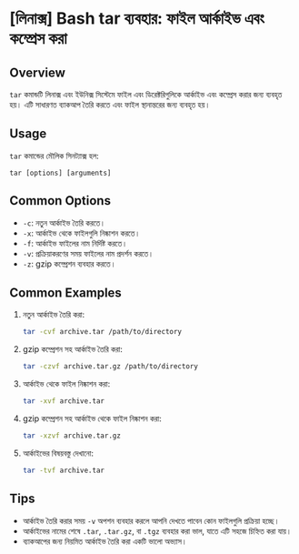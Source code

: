 # [লিনাক্স] Bash tar ব্যবহার: ফাইল আর্কাইভ এবং কম্প্রেস করা

## Overview
`tar` কমান্ডটি লিনাক্স এবং ইউনিক্স সিস্টেমে ফাইল এবং ডিরেক্টরিগুলিকে আর্কাইভ এবং কম্প্রেস করার জন্য ব্যবহৃত হয়। এটি সাধারণত ব্যাকআপ তৈরি করতে এবং ফাইল স্থানান্তরের জন্য ব্যবহৃত হয়।

## Usage
`tar` কমান্ডের মৌলিক সিনট্যাক্স হল:

```
tar [options] [arguments]
```

## Common Options
- `-c`: নতুন আর্কাইভ তৈরি করতে।
- `-x`: আর্কাইভ থেকে ফাইলগুলি নিষ্কাশন করতে।
- `-f`: আর্কাইভ ফাইলের নাম নির্দিষ্ট করতে।
- `-v`: প্রক্রিয়াকরণের সময় ফাইলের নাম প্রদর্শন করতে।
- `-z`: gzip কম্প্রেশন ব্যবহার করতে।

## Common Examples
1. নতুন আর্কাইভ তৈরি করা:
   ```bash
   tar -cvf archive.tar /path/to/directory
   ```

2. gzip কম্প্রেশন সহ আর্কাইভ তৈরি করা:
   ```bash
   tar -czvf archive.tar.gz /path/to/directory
   ```

3. আর্কাইভ থেকে ফাইল নিষ্কাশন করা:
   ```bash
   tar -xvf archive.tar
   ```

4. gzip কম্প্রেশন সহ আর্কাইভ থেকে ফাইল নিষ্কাশন করা:
   ```bash
   tar -xzvf archive.tar.gz
   ```

5. আর্কাইভের বিষয়বস্তু দেখানো:
   ```bash
   tar -tvf archive.tar
   ```

## Tips
- আর্কাইভ তৈরি করার সময় `-v` অপশন ব্যবহার করলে আপনি দেখতে পাবেন কোন ফাইলগুলি প্রক্রিয়া হচ্ছে।
- আর্কাইভের নামের শেষে `.tar`, `.tar.gz`, বা `.tgz` ব্যবহার করা ভাল, যাতে এটি সহজে চিহ্নিত করা যায়।
- ব্যাকআপের জন্য নিয়মিত আর্কাইভ তৈরি করা একটি ভালো অভ্যাস।
